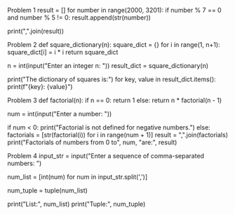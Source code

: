 Problem 1
result = [] for number in range(2000, 3201): if number % 7 == 0 and number % 5 != 0: result.append(str(number))

print(",".join(result))

Problem 2
def square_dictionary(n): square_dict = {} for i in range(1, n+1): square_dict[i] = i * i return square_dict

n = int(input("Enter an integer n: ")) result_dict = square_dictionary(n)

print("The dictionary of squares is:") for key, value in result_dict.items(): print(f"{key}: {value}")

Problem 3
def factorial(n): if n == 0: return 1 else: return n * factorial(n - 1)

num = int(input("Enter a number: "))

if num < 0: print("Factorial is not defined for negative numbers.") else: factorials = [str(factorial(i)) for i in range(num + 1)] result = ",".join(factorials) print("Factorials of numbers from 0 to", num, "are:", result)

Problem 4
input_str = input("Enter a sequence of comma-separated numbers: ")

num_list = [int(num) for num in input_str.split(',')]

num_tuple = tuple(num_list)

print("List:", num_list) print("Tuple:", num_tuple)
